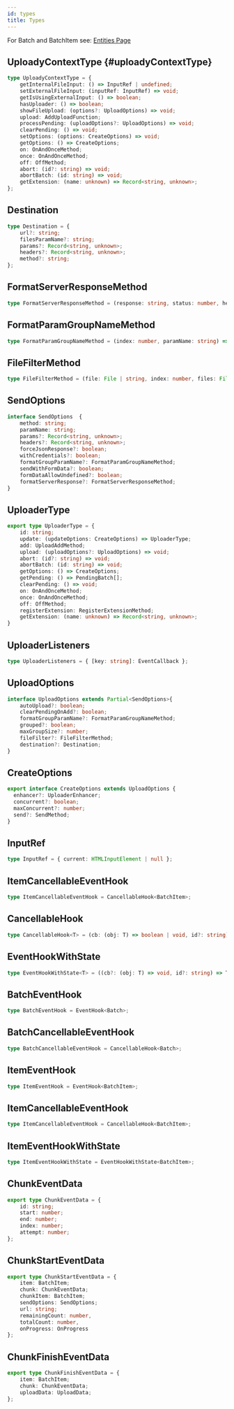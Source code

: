 ```yaml
---
id: types
title: Types
---
```


For Batch and BatchItem see: [Entities Page](entities)

## UploadyContextType {#uploadyContextType}

```typescript
type UploadyContextType = {
    getInternalFileInput: () => InputRef | undefined;
    setExternalFileInput: (inputRef: InputRef) => void;
    getIsUsingExternalInput: () => boolean;
    hasUploader: () => boolean;
    showFileUpload: (options?: UploadOptions) => void;
    upload: AddUploadFunction;
    processPending: (uploadOptions?: UploadOptions) => void;
    clearPending: () => void;
    setOptions: (options: CreateOptions) => void;
    getOptions: () => CreateOptions;
    on: OnAndOnceMethod;
    once: OnAndOnceMethod;
    off: OffMethod;
    abort: (id?: string) => void;
    abortBatch: (id: string) => void;
    getExtension: (name: unknown) => Record<string, unknown>;
};

```


## Destination

```typescript
type Destination = {
    url?: string;
    filesParamName?: string;
    params?: Record<string, unknown>;
    headers?: Record<string, unknown>;
    method?: string;
};
```

## FormatServerResponseMethod

```typescript
type FormatServerResponseMethod = (response: string, status: number, headers: Record<string, string> | undefined) => unknown;
```

## FormatParamGroupNameMethod

```typescript
type FormatParamGroupNameMethod = (index: number, paramName: string) => string;
```

## FileFilterMethod

```typescript
type FileFilterMethod = (file: File | string, index: number, files: File[] | string[]) => boolean | Promise<boolean | undefined> | undefined;
```

## SendOptions

```typescript
interface SendOptions  {
    method: string;
    paramName: string;
    params?: Record<string, unknown>;
    headers?: Record<string, unknown>;
    forceJsonResponse?: boolean;
    withCredentials?: boolean;
    formatGroupParamName?: FormatParamGroupNameMethod;
    sendWithFormData?: boolean;
    formDataAllowUndefined?: boolean;
    formatServerResponse?: FormatServerResponseMethod;
}
```

## UploaderType

```typescript
export type UploaderType = {
    id: string;
    update: (updateOptions: CreateOptions) => UploaderType;
    add: UploadAddMethod;
    upload: (uploadOptions?: UploadOptions) => void;
    abort: (id?: string) => void;
    abortBatch: (id: string) => void;
    getOptions: () => CreateOptions;
    getPending: () => PendingBatch[];
    clearPending: () => void;
    on: OnAndOnceMethod;
    once: OnAndOnceMethod;
    off: OffMethod;
    registerExtension: RegisterExtensionMethod;
    getExtension: (name: unknown) => Record<string, unknown>;
}
```

## UploaderListeners

```typescript
type UploaderListeners = { [key: string]: EventCallback };
```

## UploadOptions

```typescript
interface UploadOptions extends Partial<SendOptions>{
    autoUpload?: boolean;
    clearPendingOnAdd?: boolean;
    formatGroupParamName?: FormatParamGroupNameMethod;
    grouped?: boolean;
    maxGroupSize?: number;
    fileFilter?: FileFilterMethod;
    destination?: Destination;
}
```

## CreateOptions

```typescript
export interface CreateOptions extends UploadOptions {
  enhancer?: UploaderEnhancer;
  concurrent?: boolean;
  maxConcurrent?: number;
  send?: SendMethod;
}
```

## InputRef

```typescript
type InputRef = { current: HTMLInputElement | null };
```

## ItemCancellableEventHook

```typescript
type ItemCancellableEventHook = CancellableHook<BatchItem>;
```

## CancellableHook

```typescript
type CancellableHook<T> = (cb: (obj: T) => boolean | void, id?: string) => void;
```

## EventHookWithState

```typescript
type EventHookWithState<T> = ((cb?: (obj: T) => void, id?: string) => T) & ((id?: string) => T);
```

## BatchEventHook

```typescript
type BatchEventHook = EventHook<Batch>;
```

## BatchCancellableEventHook

```typescript
type BatchCancellableEventHook = CancellableHook<Batch>;
```

## ItemEventHook

```typescript
type ItemEventHook = EventHook<BatchItem>;
```

## ItemCancellableEventHook

```typescript
type ItemCancellableEventHook = CancellableHook<BatchItem>;
```

## ItemEventHookWithState

```typescript
type ItemEventHookWithState = EventHookWithState<BatchItem>;
```

## ChunkEventData

```typescript
export type ChunkEventData = {
    id: string;
    start: number;
    end: number;
    index: number;
    attempt: number;
};
```

## ChunkStartEventData

```typescript
export type ChunkStartEventData = {
    item: BatchItem;
    chunk: ChunkEventData;
    chunkItem: BatchItem;
    sendOptions: SendOptions;
    url: string;
    remainingCount: number,
    totalCount: number,
    onProgress: OnProgress
};
```

## ChunkFinishEventData

```typescript
export type ChunkFinishEventData = {
    item: BatchItem;
    chunk: ChunkEventData;
    uploadData: UploadData;
};
```
